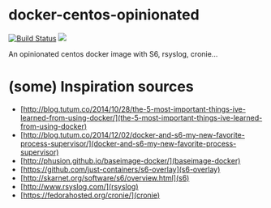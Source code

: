 # docker-centos-opinionated

[![Build Status](https://travis-ci.org/thefab/docker-centos-opinionated.svg?branch=master)](https://travis-ci.org/thefab/docker-centos-opinionated)
[![](https://badge.imagelayers.io/thefab/centos-opinionated:latest.svg)](https://imagelayers.io/?images=thefab/centos-opinionated:latest 'Get your own badge on imagelayers.io')

An opinionated centos docker image with S6, rsyslog, cronie...

# (some) Inspiration sources

- [http://blog.tutum.co/2014/10/28/the-5-most-important-things-ive-learned-from-using-docker/](the-5-most-important-things-ive-learned-from-using-docker)
- [http://blog.tutum.co/2014/12/02/docker-and-s6-my-new-favorite-process-supervisor/](docker-and-s6-my-new-favorite-process-supervisor)
- [http://phusion.github.io/baseimage-docker/](baseimage-docker)
- [https://github.com/just-containers/s6-overlay](s6-overlay)
- [http://skarnet.org/software/s6/overview.html](s6)
- [http://www.rsyslog.com/](rsyslog)
- [https://fedorahosted.org/cronie/](cronie)
